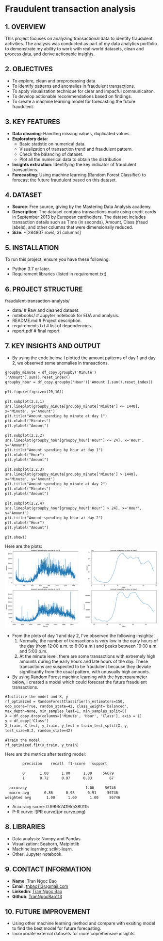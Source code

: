 # Fraudulent transaction analysis
## 1. OVERVIEW
This project focuses on analyzing transactional data to identify fraudulent activities. The analysis was conducted as part of my data analytics portfolio to demonstrate my ability to work with real-world datasets, clean and process data, and derive actionable insights.

## 2. OBJECTIVES
- To explore, clean and preprocessing data.
- To identify patterns and anomalies in fraudulent transactions.
- To apply visualization technique for clear and impacful communicaiton.
- To develop actionable recommendations based on findings.
- To create a machine learning model for forecasting the future fraudulent.

## 3. KEY FEATURES
- **Data cleaning**: Handling missing values, duplicated values.
- **Exploratory data**: 
  * Basic statistic on numerical data.
  * Visualization of transaction trend and fraudulent pattern.
  * Check the balancing of dataset.
  * Plot all the numerical data to obtain the distribution.
- **Insights extraction**: Identifying the key indicator of fraudulent transactions.
- **Forecasting**: Using machine learning (Random Forest Classifier) to forecast the future fraudulent based on this dataset.

## 4. DATASET
- **Source**: Free source, giving by the Mastering Data Analysis academy.
- **Description**: The dataset contains transactions made using credit cards in September 2013 by European cardholders. The dataset includes transaction details such as Time (in seconds), Amount, Class (fraud labels), and other columns that were dimensionally reduced.
- **Size**: ~[284807 rows, 31 columns]

## 5. INSTALLATION
To run this project, ensure you have these following:
- Python 3.7 or later.
- Requirement libraries (listed in requirement.txt)

## 6. PROJECT STRUCTURE
fraudulent-transaction-analysis/
- data/         # Raw and cleaned dataset.
- notebooks/ # Jupyter notebook for EDA and analysis.
- README.md # Project description.
- requirements.txt # list of dependencies.
- report.pdf # final report

## 7. KEY INSIGHTS AND OUTPUT
* By using the code below, I plotted the amount patterns of day 1 and day 2, we observed some anomalies in transactions.
```
groupby_minute = df_copy.groupby('Minute')['Amount'].sum().reset_index()
groupby_hour = df_copy.groupby('Hour')['Amount'].sum().reset_index()

plt.figure(figsize=(20,10))

plt.subplot(2,2,1)
sns.lineplot(groupby_minute[groupby_minute['Minute'] <= 1440], x='Minute', y='Amount')
plt.title("Amount spending by minute at day 1")
plt.xlabel("Minutes")
plt.ylabel("Amount")

plt.subplot(2,2,2)
sns.lineplot(groupby_hour[groupby_hour['Hour'] <= 24], x='Hour', y='Amount')
plt.title("Amount spending by hour at day 1")
plt.xlabel("Hour")
plt.ylabel("Amount")

plt.subplot(2,2,3)
sns.lineplot(groupby_minute[groupby_minute['Minute'] > 1440], x='Minute', y='Amount')
plt.title("Amount spending by minute at day 2")
plt.xlabel("Minutes")
plt.ylabel("Amount")

plt.subplot(2,2,4)
sns.lineplot(groupby_hour[groupby_hour['Hour'] > 24], x='Hour', y='Amount')
plt.title("Amount spending by hour at day 2")
plt.xlabel("Hour")
plt.ylabel("Amount")

plt.show()
```
Here are the plots:
![Amount pattern](https://raw.githubusercontent.com/TranNgocBao113/Fraudulent-transaction-detection/refs/heads/main/amount%20pattern.png)
* From the plots of day 1 and day 2, I've observed the following insights:
  1. Normally, the number of transactions is very low in the early hours of the day (from 12:00 a.m. to 6:00 a.m.) and peaks between 10:00 a.m. and 5:00 p.m.
  2. At the minute level, there are some transactions with extremely high amounts during the early hours and late hours of the day. These transactions are suspected to be fraudulent because they deviate significantly from the usual pattern, with unusually high amounts.
* By using Random Forest machine learning with the hyperparameter below, I created a model which could forecast the future fraudulent transactions.

```
#Initilize the model and X, y
rf_optimized = RandomForestClassifier(n_estimators=150, oob_score=True, random_state=42, class_weight='balanced', max_depth=None, min_samples_leaf=1, min_samples_split=5)
X = df_copy.drop(columns=['Minute', 'Hour', 'Class'], axis = 1)
y = df_copy['Class']
X_train, X_test, y_train, y_test = train_test_split(X, y, test_size=0.2, random_state=42)

#Train the model
rf_optimized.fit(X_train, y_train)
```
Here are the metrics after testing model:

            precision    recall  f1-score   support

            0       1.00      1.00      1.00     56679
            1       0.72      0.97      0.83        67

      accuracy                           1.00     56746
      macro avg       0.86      0.98      0.91     56746
    weighted avg       1.00      1.00      1.00     56746

* Accuracy score:  0.9995241955380115
* P-R curve:
![PR curve](pr curve.png)
## 8. LIBRARIES
- Data analysis: Numpy and Pandas.
- Visualization: Seaborn, Matplotlib
- Machine learning: scikit-learn.
- Other: Jupyter notebook.

## 9. CONTACT INFORMATION
- **Name**: Tran Ngoc Bao
- **Email**: tnbao113@gmail.com
- **Linkedin**: [Tran Ngoc Bao](https://www.linkedin.com/in/tr%E1%BA%A7n-ng%E1%BB%8Dc-b%E1%BA%A3o-640796236/)
- **Github**: [TranNgocBao113](https://github.com/TranNgocBao113)

## 10. FUTURE IMPROVEMENT
- Using other machine learning method and compare with exsiting model to find the best model for future forecasting.
- Incorporate external datasets for more coprehensive insights.
